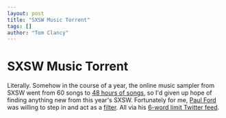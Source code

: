 ```yaml
---
layout: post
title: "SXSW Music Torrent"
tags: []
author: "Tom Clancy"
---
```


# SXSW Music Torrent

Literally. Somehow in the course of a year, the online music sampler from SXSW went from 60 songs to <a href="http://hewgill.com/sxsw/" target="_blank">48 hours of songs</a>, so I'd given up hope of finding anything new from this year's SXSW. Fortunately for me, <a href="http://www.ftrain.com/" target="_blank">Paul Ford</a> was willing to step in and act as a <a href="http://www.themorningnews.org/archives/reviews/sixword_reviews_of_763_sxsw_mp3s.php" target="_blank">filter</a>. All via his <a href="http://twitter.com/ftrain" target="_blank">6-word limit Twitter feed</a>.

